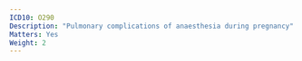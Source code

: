 ```yaml
---
ICD10: O290
Description: "Pulmonary complications of anaesthesia during pregnancy"
Matters: Yes
Weight: 2
---
```


